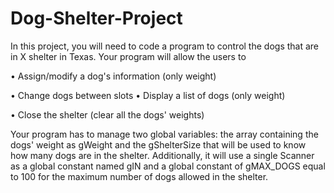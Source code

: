 # Dog-Shelter-Project
In this project, you will need to code a program to control the dogs that are in X shelter in Texas. Your program will allow the users to

• Assign/modify a dog's information (only weight)

• Change dogs between slots • Display a list of dogs (only weight)

• Close the shelter (clear all the dogs' weights)

Your program has to manage two global variables: the array containing the dogs' weight as gWeight and the gShelterSize that will be used to know how many dogs are in the shelter. Additionally, it will use a single Scanner as a global constant named gIN and a global constant of gMAX_DOGS equal to 100 for the maximum number of dogs allowed in the shelter.
